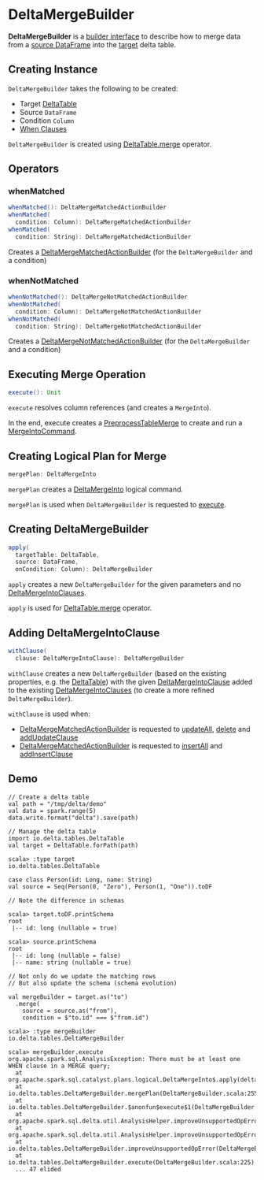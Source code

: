 # DeltaMergeBuilder

**DeltaMergeBuilder** is a [builder interface](#operators) to describe how to merge data from a [source DataFrame](#source) into the [target](#targetTable) delta table.

## Creating Instance

`DeltaMergeBuilder` takes the following to be created:

* <span id="targetTable"> Target [DeltaTable](DeltaTable.md)
* <span id="source"> Source `DataFrame`
* <span id="onCondition"> Condition `Column`
* <span id="whenClauses"> [When Clauses](DeltaMergeIntoClause.md)

`DeltaMergeBuilder` is created using [DeltaTable.merge](DeltaTable.md#merge) operator.

## Operators

### <span id="whenMatched"> whenMatched

```scala
whenMatched(): DeltaMergeMatchedActionBuilder
whenMatched(
  condition: Column): DeltaMergeMatchedActionBuilder
whenMatched(
  condition: String): DeltaMergeMatchedActionBuilder
```

Creates a [DeltaMergeMatchedActionBuilder](DeltaMergeMatchedActionBuilder.md) (for the `DeltaMergeBuilder` and a condition)

### <span id="whenNotMatched"> whenNotMatched

```scala
whenNotMatched(): DeltaMergeNotMatchedActionBuilder
whenNotMatched(
  condition: Column): DeltaMergeNotMatchedActionBuilder
whenNotMatched(
  condition: String): DeltaMergeNotMatchedActionBuilder
```

Creates a [DeltaMergeNotMatchedActionBuilder](DeltaMergeNotMatchedActionBuilder.md) (for the `DeltaMergeBuilder` and a condition)

## <span id="execute"> Executing Merge Operation

```scala
execute(): Unit
```

`execute` resolves column references (and creates a `MergeInto`).

In the end, execute creates a [PreprocessTableMerge](PreprocessTableMerge.md) to create and run a [MergeIntoCommand](MergeIntoCommand.md).

## <span id="mergePlan"> Creating Logical Plan for Merge

```scala
mergePlan: DeltaMergeInto
```

`mergePlan` creates a [DeltaMergeInto](DeltaMergeInto.md) logical command.

`mergePlan` is used when `DeltaMergeBuilder` is requested to [execute](#execute).

## <span id="apply"> Creating DeltaMergeBuilder

```scala
apply(
  targetTable: DeltaTable,
  source: DataFrame,
  onCondition: Column): DeltaMergeBuilder
```

`apply` creates a new `DeltaMergeBuilder` for the given parameters and no [DeltaMergeIntoClauses](#whenClauses).

`apply` is used for [DeltaTable.merge](DeltaTable.md#merge) operator.

## <span id="withClause"> Adding DeltaMergeIntoClause

```scala
withClause(
  clause: DeltaMergeIntoClause): DeltaMergeBuilder
```

`withClause` creates a new `DeltaMergeBuilder` (based on the existing properties, e.g. the [DeltaTable](#targetTable)) with the given [DeltaMergeIntoClause](DeltaMergeIntoClause.md) added to the existing [DeltaMergeIntoClauses](#whenClauses) (to create a more refined `DeltaMergeBuilder`).

`withClause` is used when:

* [DeltaMergeMatchedActionBuilder](DeltaMergeMatchedActionBuilder.md) is requested to [updateAll](DeltaMergeMatchedActionBuilder.md#updateAll), [delete](DeltaMergeMatchedActionBuilder.md#delete) and [addUpdateClause](DeltaMergeMatchedActionBuilder.md#addUpdateClause)
* [DeltaMergeMatchedActionBuilder](DeltaMergeNotMatchedActionBuilder.md) is requested to [insertAll](DeltaMergeNotMatchedActionBuilder.md#insertAll) and [addInsertClause](DeltaMergeNotMatchedActionBuilder.md#addInsertClause)

## Demo

```text
// Create a delta table
val path = "/tmp/delta/demo"
val data = spark.range(5)
data.write.format("delta").save(path)

// Manage the delta table
import io.delta.tables.DeltaTable
val target = DeltaTable.forPath(path)

scala> :type target
io.delta.tables.DeltaTable

case class Person(id: Long, name: String)
val source = Seq(Person(0, "Zero"), Person(1, "One")).toDF

// Note the difference in schemas

scala> target.toDF.printSchema
root
 |-- id: long (nullable = true)

scala> source.printSchema
root
 |-- id: long (nullable = false)
 |-- name: string (nullable = true)

// Not only do we update the matching rows
// But also update the schema (schema evolution)

val mergeBuilder = target.as("to")
  .merge(
    source = source.as("from"),
    condition = $"to.id" === $"from.id")

scala> :type mergeBuilder
io.delta.tables.DeltaMergeBuilder

scala> mergeBuilder.execute
org.apache.spark.sql.AnalysisException: There must be at least one WHEN clause in a MERGE query;
  at org.apache.spark.sql.catalyst.plans.logical.DeltaMergeInto$.apply(deltaMerge.scala:217)
  at io.delta.tables.DeltaMergeBuilder.mergePlan(DeltaMergeBuilder.scala:255)
  at io.delta.tables.DeltaMergeBuilder.$anonfun$execute$1(DeltaMergeBuilder.scala:228)
  at org.apache.spark.sql.delta.util.AnalysisHelper.improveUnsupportedOpError(AnalysisHelper.scala:60)
  at org.apache.spark.sql.delta.util.AnalysisHelper.improveUnsupportedOpError$(AnalysisHelper.scala:48)
  at io.delta.tables.DeltaMergeBuilder.improveUnsupportedOpError(DeltaMergeBuilder.scala:121)
  at io.delta.tables.DeltaMergeBuilder.execute(DeltaMergeBuilder.scala:225)
  ... 47 elided
```
